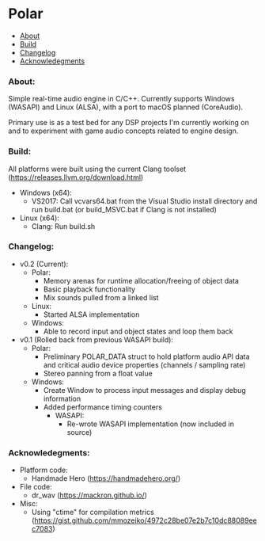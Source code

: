 # Polar

- [About](#about)
- [Build](#build)
- [Changelog](#changelog)
- [Acknowledegments](#acknowledgements)

### About: <a name="about"></a>

Simple real-time audio engine in C/C++. Currently supports Windows (WASAPI) and Linux (ALSA), with a port to macOS planned (CoreAudio).

Primary use is as a test bed for any DSP projects I'm currently working on and to experiment with game audio concepts related to engine design.

### Build: <a name="build"></a>

All platforms were built using the current Clang toolset (https://releases.llvm.org/download.html)

- Windows (x64):
    - VS2017: Call vcvars64.bat from the Visual Studio install directory and run build.bat (or build_MSVC.bat if Clang is not installed)
- Linux (x64):
    - Clang: Run build.sh

### Changelog: <a name="changelog"></a>

- v0.2 (Current):
    - Polar:
        - Memory arenas for runtime allocation/freeing of object data
        - Basic playback functionality
        - Mix sounds pulled from a linked list
    - Linux:
        - Started ALSA implementation
    - Windows:
        - Able to record input and object states and loop them back
- v0.1 (Rolled back from previous WASAPI build):
    - Polar:
        - Preliminary POLAR_DATA struct to hold platform audio API data and critical audio device properties (channels / sampling rate)
        - Stereo panning from a float value
    - Windows:
        - Create Window to process input messages and display debug information
        - Added performance timing counters
            - WASAPI:
                - Re-wrote WASAPI implementation (now included in source)

### Acknowledegments: <a name="acknowledgements"></a>

- Platform code:
    - Handmade Hero (https://handmadehero.org/)
- File code:
    - dr_wav (https://mackron.github.io/)
- Misc:
    - Using "ctime" for compilation metrics (https://gist.github.com/mmozeiko/4972c28be07e2b7c10dc88089eec7083)